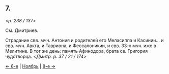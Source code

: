 
## 7.

<*p. 238 / 137*>

См. Дмитриев.

Страдание свв. мчч. Антония и родителей его Меласиппа и Касинии... и свв. мчч. Авкта, и Тавриона, 
и Фессалоникии, и свв. 33-х мчч. иже в Мелитине. 
В тот же день: память Афинодора, брата св. Григория чудотворца. 
<*Дмитр. p. 37 / 21 / 174*> 

[← 6-е](11_06_GMT.ru.md) | [Ноябрь](README.md#7-й) | [8-е →](11_08_GMT.ru.md)

